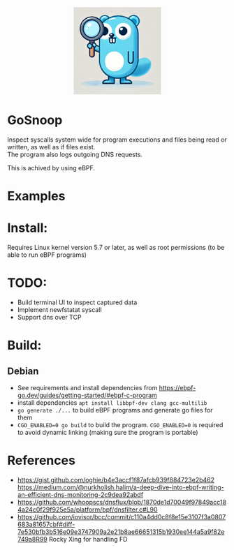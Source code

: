 
<div align="center"><img src="assets/gopher.webp" width="200"/></div>

# GoSnoop
Inspect syscalls system wide for program executions and files being read or written, as well as if files exist.  
The program also logs outgoing DNS requests.

This is achived by using eBPF.

# Examples

# Install:
Requires Linux kernel version 5.7 or later, as well as root permissions (to be able to run eBPF programs)




# TODO:
* Build terminal UI to inspect captured data
* Implement newfstatat syscall
* Support dns over TCP


# Build:
## Debian
* See requirements and install dependencies from https://ebpf-go.dev/guides/getting-started/#ebpf-c-program
* install dependencies `apt install libbpf-dev clang gcc-multilib`
* `go generate ./...` to build eBPF programs and generate go files for them
* `CGO_ENABLED=0 go build` to build the program. `CGO_ENABLED=0` is required to avoid dynamic linking (making sure the program is portable)


# References
* https://gist.github.com/oghie/b4e3accf1f87afcb939f884723e2b462 https://medium.com/@nurkholish.halim/a-deep-dive-into-ebpf-writing-an-efficient-dns-monitoring-2c9dea92abdf
* https://github.com/whoopscs/dnsflux/blob/1870de1d70049f97849acc184a24c0f29f925e5a/platform/bpf/dnsfilter.c#L90
* https://github.com/iovisor/bcc/commit/c110a4dd0c8f8e15e3107f3a0807683a81657cbf#diff-7e530bfb3b516e09e3747909a2e21b8ae66651315b1930ee144a5a9f82e749a8R99 Rocky Xing for handling FD
